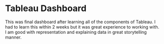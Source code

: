 # Tableau Dashboard

This was final dashboard after learning all of the components of Tableau. I had to learn this within 2 weeks but it was great experience to working with. I am good with representation and explaining data in great storytelling manner.
